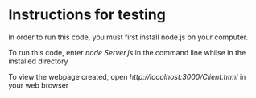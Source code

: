 # Instructions for testing
In order to run this code, you must first install node.js on your computer.

To run this code, enter *node Server.js* in the command line whilse in the installed directory

To view the webpage created, open *http://localhost:3000/Client.html* in your web browser